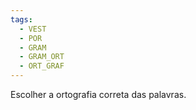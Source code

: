 ```yaml
---
tags:
  - VEST
  - POR
  - GRAM
  - GRAM_ORT
  - ORT_GRAF
---
```

Escolher a ortografia correta das palavras.
